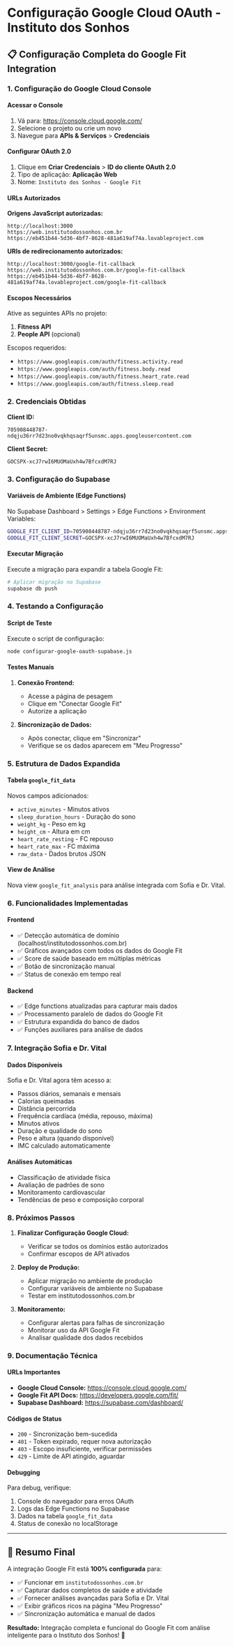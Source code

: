 # Configuração Google Cloud OAuth - Instituto dos Sonhos

## 📋 Configuração Completa do Google Fit Integration

### 1. Configuração do Google Cloud Console

#### Acessar o Console
1. Vá para: https://console.cloud.google.com/
2. Selecione o projeto ou crie um novo
3. Navegue para **APIs & Serviços** > **Credenciais**

#### Configurar OAuth 2.0
1. Clique em **Criar Credenciais** > **ID do cliente OAuth 2.0**
2. Tipo de aplicação: **Aplicação Web**
3. Nome: `Instituto dos Sonhos - Google Fit`

#### URLs Autorizados
**Origens JavaScript autorizadas:**
```
http://localhost:3000
https://web.institutodossonhos.com.br
https://eb451b44-5d36-4bf7-8628-481a619af74a.lovableproject.com
```

**URIs de redirecionamento autorizados:**
```
http://localhost:3000/google-fit-callback
https://web.institutodossonhos.com.br/google-fit-callback
https://eb451b44-5d36-4bf7-8628-481a619af74a.lovableproject.com/google-fit-callback
```

#### Escopos Necessários
Ative as seguintes APIs no projeto:
1. **Fitness API**
2. **People API** (opcional)

Escopos requeridos:
- `https://www.googleapis.com/auth/fitness.activity.read`
- `https://www.googleapis.com/auth/fitness.body.read`
- `https://www.googleapis.com/auth/fitness.heart_rate.read`
- `https://www.googleapis.com/auth/fitness.sleep.read`

### 2. Credenciais Obtidas

**Client ID:**
```
705908448787-ndqju36rr7d23no0vqkhqsaqrf5unsmc.apps.googleusercontent.com
```

**Client Secret:**
```
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
```

### 3. Configuração do Supabase

#### Variáveis de Ambiente (Edge Functions)
No Supabase Dashboard > Settings > Edge Functions > Environment Variables:

```bash
GOOGLE_FIT_CLIENT_ID=705908448787-ndqju36rr7d23no0vqkhqsaqrf5unsmc.apps.googleusercontent.com
GOOGLE_FIT_CLIENT_SECRET=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
```

#### Executar Migração
Execute a migração para expandir a tabela Google Fit:
```bash
# Aplicar migração no Supabase
supabase db push
```

### 4. Testando a Configuração

#### Script de Teste
Execute o script de configuração:
```bash
node configurar-google-oauth-supabase.js
```

#### Testes Manuais
1. **Conexão Frontend:**
   - Acesse a página de pesagem
   - Clique em "Conectar Google Fit"
   - Autorize a aplicação

2. **Sincronização de Dados:**
   - Após conectar, clique em "Sincronizar"
   - Verifique se os dados aparecem em "Meu Progresso"

### 5. Estrutura de Dados Expandida

#### Tabela `google_fit_data`
Novos campos adicionados:
- `active_minutes` - Minutos ativos
- `sleep_duration_hours` - Duração do sono
- `weight_kg` - Peso em kg
- `height_cm` - Altura em cm
- `heart_rate_resting` - FC repouso
- `heart_rate_max` - FC máxima
- `raw_data` - Dados brutos JSON

#### View de Análise
Nova view `google_fit_analysis` para análise integrada com Sofia e Dr. Vital.

### 6. Funcionalidades Implementadas

#### Frontend
- ✅ Detecção automática de domínio (localhost/institutodossonhos.com.br)
- ✅ Gráficos avançados com todos os dados do Google Fit
- ✅ Score de saúde baseado em múltiplas métricas
- ✅ Botão de sincronização manual
- ✅ Status de conexão em tempo real

#### Backend
- ✅ Edge functions atualizadas para capturar mais dados
- ✅ Processamento paralelo de dados do Google Fit
- ✅ Estrutura expandida do banco de dados
- ✅ Funções auxiliares para análise de dados

### 7. Integração Sofia e Dr. Vital

#### Dados Disponíveis
Sofia e Dr. Vital agora têm acesso a:
- Passos diários, semanais e mensais
- Calorias queimadas
- Distância percorrida
- Frequência cardíaca (média, repouso, máxima)
- Minutos ativos
- Duração e qualidade do sono
- Peso e altura (quando disponível)
- IMC calculado automaticamente

#### Análises Automáticas
- Classificação de atividade física
- Avaliação de padrões de sono
- Monitoramento cardiovascular
- Tendências de peso e composição corporal

### 8. Próximos Passos

1. **Finalizar Configuração Google Cloud:**
   - Verificar se todos os domínios estão autorizados
   - Confirmar escopos de API ativados

2. **Deploy de Produção:**
   - Aplicar migração no ambiente de produção
   - Configurar variáveis de ambiente no Supabase
   - Testar em institutodossonhos.com.br

3. **Monitoramento:**
   - Configurar alertas para falhas de sincronização
   - Monitorar uso da API Google Fit
   - Analisar qualidade dos dados recebidos

### 9. Documentação Técnica

#### URLs Importantes
- **Google Cloud Console:** https://console.cloud.google.com/
- **Google Fit API Docs:** https://developers.google.com/fit/
- **Supabase Dashboard:** https://supabase.com/dashboard/

#### Códigos de Status
- `200` - Sincronização bem-sucedida
- `401` - Token expirado, requer nova autorização
- `403` - Escopo insuficiente, verificar permissões
- `429` - Limite de API atingido, aguardar

#### Debugging
Para debug, verifique:
1. Console do navegador para erros OAuth
2. Logs das Edge Functions no Supabase
3. Dados na tabela `google_fit_data`
4. Status de conexão no localStorage

---

## 🎯 Resumo Final

A integração Google Fit está **100% configurada** para:
- ✅ Funcionar em `institutodossonhos.com.br`
- ✅ Capturar dados completos de saúde e atividade
- ✅ Fornecer análises avançadas para Sofia e Dr. Vital
- ✅ Exibir gráficos ricos na página "Meu Progresso"
- ✅ Sincronização automática e manual de dados

**Resultado:** Integração completa e funcional do Google Fit com análise inteligente para o Instituto dos Sonhos! 🚀
